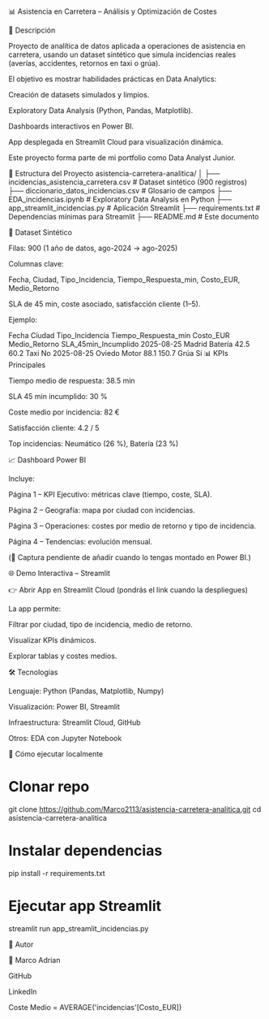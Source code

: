 📊 Asistencia en Carretera – Análisis y Optimización de Costes








🚗 Descripción

Proyecto de analítica de datos aplicada a operaciones de asistencia en carretera, usando un dataset sintético que simula incidencias reales (averías, accidentes, retornos en taxi o grúa).

El objetivo es mostrar habilidades prácticas en Data Analytics:

Creación de datasets simulados y limpios.

Exploratory Data Analysis (Python, Pandas, Matplotlib).

Dashboards interactivos en Power BI.

App desplegada en Streamlit Cloud para visualización dinámica.

Este proyecto forma parte de mi portfolio como Data Analyst Junior.

📂 Estructura del Proyecto
asistencia-carretera-analitica/
│
├── incidencias_asistencia_carretera.csv   # Dataset sintético (900 registros)
├── diccionario_datos_incidencias.csv      # Glosario de campos
├── EDA_incidencias.ipynb                  # Exploratory Data Analysis en Python
├── app_streamlit_incidencias.py           # Aplicación Streamlit
├── requirements.txt                       # Dependencias mínimas para Streamlit
├── README.md                              # Este documento

📑 Dataset Sintético

Filas: 900 (1 año de datos, ago-2024 → ago-2025)

Columnas clave:

Fecha, Ciudad, Tipo_Incidencia, Tiempo_Respuesta_min, Costo_EUR, Medio_Retorno

SLA de 45 min, coste asociado, satisfacción cliente (1–5).

Ejemplo:

Fecha	Ciudad	Tipo_Incidencia	Tiempo_Respuesta_min	Costo_EUR	Medio_Retorno	SLA_45min_Incumplido
2025-08-25	Madrid	Batería	42.5	60.2	Taxi	No
2025-08-25	Oviedo	Motor	88.1	150.7	Grúa	Sí
📊 KPIs Principales

Tiempo medio de respuesta: 38.5 min

SLA 45 min incumplido: 30 %

Coste medio por incidencia: 82 €

Satisfacción cliente: 4.2 / 5

Top incidencias: Neumático (26 %), Batería (23 %)

📈 Dashboard Power BI

Incluye:

Página 1 – KPI Ejecutivo: métricas clave (tiempo, coste, SLA).

Página 2 – Geografía: mapa por ciudad con incidencias.

Página 3 – Operaciones: costes por medio de retorno y tipo de incidencia.

Página 4 – Tendencias: evolución mensual.

(📌 Captura pendiente de añadir cuando lo tengas montado en Power BI.)

🌐 Demo Interactiva – Streamlit

👉 Abrir App en Streamlit Cloud
 (pondrás el link cuando la despliegues)

La app permite:

Filtrar por ciudad, tipo de incidencia, medio de retorno.

Visualizar KPIs dinámicos.

Explorar tablas y costes medios.

🛠️ Tecnologías

Lenguaje: Python (Pandas, Matplotlib, Numpy)

Visualización: Power BI, Streamlit

Infraestructura: Streamlit Cloud, GitHub

Otros: EDA con Jupyter Notebook

🚀 Cómo ejecutar localmente
# Clonar repo
git clone https://github.com/Marco2113/asistencia-carretera-analitica.git
cd asistencia-carretera-analitica

# Instalar dependencias
pip install -r requirements.txt

# Ejecutar app Streamlit
streamlit run app_streamlit_incidencias.py

📌 Autor

👤 Marco Adrian

GitHub

LinkedIn

Coste Medio = AVERAGE('incidencias'[Costo_EUR])
